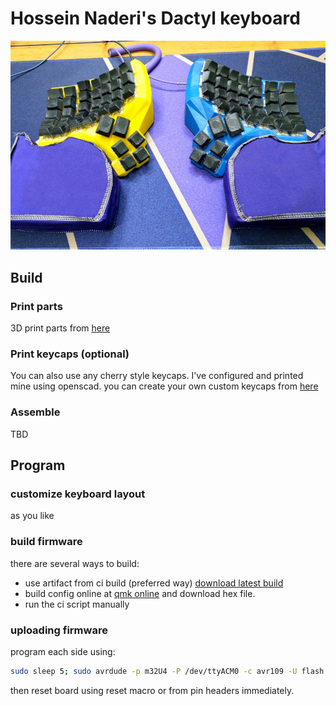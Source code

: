# Hossein Naderi's Dactyl keyboard

![](image.jpg)

## Build

### Print parts
3D print parts from [here](./body)

### Print keycaps (optional)
You can also use any cherry style keycaps. I've configured and printed mine using openscad.
you can create your own custom keycaps from [here](./keycaps)

### Assemble

TBD

## Program

### customize keyboard layout
as you like

### build firmware
there are several ways to build:
- use artifact from ci build (preferred way) [download latest build](https://gitlab.com/hnaderi/my-dactyl/-/jobs/artifacts/main/download?job=build)
- build config online at [qmk online](https://config.qmk.fm) and download hex file.
- run the ci script manually

### uploading firmware
program each side using:
```sh
sudo sleep 5; sudo avrdude -p m32U4 -P /dev/ttyACM0 -c avr109 -U flash:w:handwired_dactyl_manuform_5x7_hnaderi.hex
```
then reset board using reset macro or from pin headers immediately.
